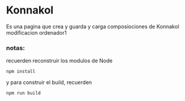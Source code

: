 # Konnakol

Es una pagina que crea y guarda y carga composiociones de Konnakol
modificacion ordenador1

### notas:
recuerden reconstruir los modulos de Node

```
npm install
```
y para construir el build, recuerden
```
npm run build
```
